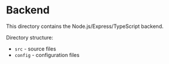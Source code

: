 # Backend

This directory contains the Node.js/Express/TypeScript backend.

Directory structure:
- `src` - source files
- `config` - configuration files
